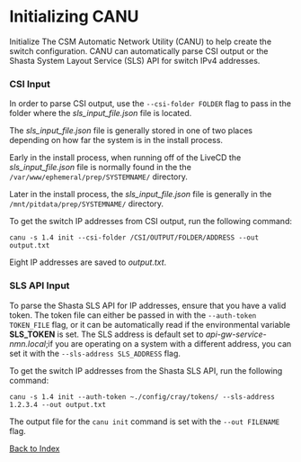 
# Initializing CANU

Initialize The CSM Automatic Network Utility (CANU) to help create the switch configuration. CANU can automatically parse CSI output or the Shasta System Layout Service (SLS) API for switch IPv4 addresses.

### CSI Input

In order to parse CSI output, use the `--csi-folder FOLDER` flag to pass in the folder where the _sls_input_file.json_ file is located.

The _sls_input_file.json_ file is generally stored in one of two places depending on how far the system is in the install process.

Early in the install process, when running off of the LiveCD the _sls_input_file.json_ file is normally found in the the `/var/www/ephemeral/prep/SYSTEMNAME/` directory.

Later in the install process, the _sls_input_file.json_ file is generally in the `/mnt/pitdata/prep/SYSTEMNAME/` directory.

To get the switch IP addresses from CSI output, run the following command:

```
canu -s 1.4 init --csi-folder /CSI/OUTPUT/FOLDER/ADDRESS --out output.txt
```

Eight IP addresses are saved to _output.txt_.


### SLS API Input

To parse the Shasta SLS API for IP addresses, ensure that you have a valid token. The token file can either be passed in with the `--auth-token TOKEN_FILE` flag, or it can be automatically read if the environmental variable **SLS_TOKEN** is set. The SLS address is default set to _api-gw-service-nmn.local_;if you are operating on a system with a different address, you can set it with the `--sls-address SLS_ADDRESS` flag.

To get the switch IP addresses from the Shasta SLS API, run the following command:

```
canu -s 1.4 init --auth-token ~./config/cray/tokens/ --sls-address 1.2.3.4 --out output.txt
```

The output file for the `canu init` command is set with the `--out FILENAME` flag.

[Back to Index](index_aruba.md)